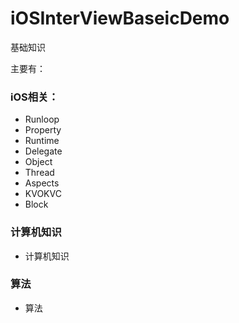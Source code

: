 # iOSInterViewBaseicDemo

基础知识

主要有：

### iOS相关：
 * Runloop
 * Property
 * Runtime
 * Delegate
 * Object
 * Thread
 * Aspects
 * KVOKVC
 * Block
 
### 计算机知识
 * 计算机知识
 
### 算法

 * 算法
